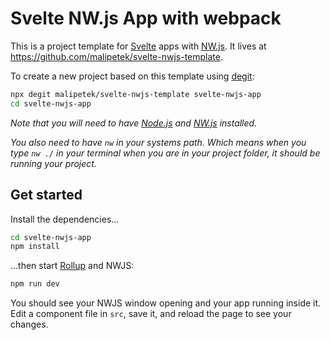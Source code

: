 # Svelte NW.js App with webpack

This is a project template for [Svelte](https://svelte.dev) apps with [NW.js](https://nwjs.io/). It lives at https://github.com/malipetek/svelte-nwjs-template.

To create a new project based on this template using [degit](https://github.com/Rich-Harris/degit):

```bash
npx degit malipetek/svelte-nwjs-template svelte-nwjs-app
cd svelte-nwjs-app
```

*Note that you will need to have [Node.js](https://nodejs.org) and [NW.js](https://nwjs.io) installed.*

*You also need to have `nw` in your systems path. Which means when you type `nw ./` in your terminal when you are in your project folder, it should be running your project.*


## Get started

Install the dependencies...

```bash
cd svelte-nwjs-app
npm install
```

...then start [Rollup](https://rollupjs.org) and NWJS:

```bash
npm run dev
```

You should see your NWJS window opening and your app running inside it. Edit a component file in `src`, save it, and reload the page to see your changes.
